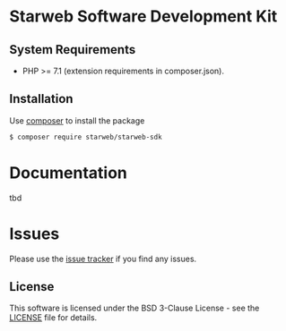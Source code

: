 # Starweb Software Development Kit


## System Requirements
- PHP >= 7.1  (extension requirements in composer.json).

## Installation
Use [composer](https://getcomposer.org/?target=_blank) to install the package
```bash
$ composer require starweb/starweb-sdk
```

# Documentation
tbd

# Issues
Please use the [issue tracker](https://github.com/starweb/starweb-sdk/issues?target=_blank) if you find any issues.

## License
This software is licensed under the BSD 3-Clause License - see the [LICENSE](LICENSE.md) file for details.



